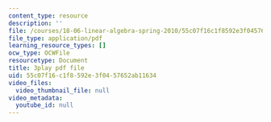 ```yaml
---
content_type: resource
description: ''
file: /courses/18-06-linear-algebra-spring-2010/55c07f16c1f8592e3f0457652ab11634_nHlE7EgJFds.pdf
file_type: application/pdf
learning_resource_types: []
ocw_type: OCWFile
resourcetype: Document
title: 3play pdf file
uid: 55c07f16-c1f8-592e-3f04-57652ab11634
video_files:
  video_thumbnail_file: null
video_metadata:
  youtube_id: null
---
```

